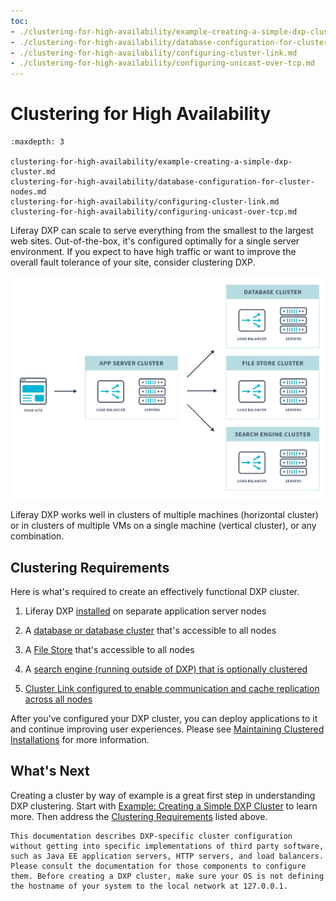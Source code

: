 ```yaml
---
toc:
- ./clustering-for-high-availability/example-creating-a-simple-dxp-cluster.md
- ./clustering-for-high-availability/database-configuration-for-cluster-nodes.md
- ./clustering-for-high-availability/configuring-cluster-link.md
- ./clustering-for-high-availability/configuring-unicast-over-tcp.md
---
```

# Clustering for High Availability

```{toctree}
:maxdepth: 3

clustering-for-high-availability/example-creating-a-simple-dxp-cluster.md
clustering-for-high-availability/database-configuration-for-cluster-nodes.md
clustering-for-high-availability/configuring-cluster-link.md
clustering-for-high-availability/configuring-unicast-over-tcp.md
```

Liferay DXP can scale to serve everything from the smallest to the largest web sites. Out-of-the-box, it's configured optimally for a single server environment. If you expect to have high traffic or want to improve the overall fault tolerance of your site, consider clustering DXP.

![Liferay DXP is designed to scale to as large an installation as you need.](./clustering-for-high-availability/images/01.png)

Liferay DXP works well in clusters of multiple machines (horizontal cluster) or in clusters of multiple VMs on a single machine (vertical cluster), or any combination.

## Clustering Requirements

Here is what's required to create an effectively functional DXP cluster.

1. Liferay DXP [installed](../installing-liferay.md) on separate application server nodes

1. A [database or database cluster](./clustering-for-high-availability/database-configuration-for-cluster-nodes.md) that's accessible to all nodes

1. A [File Store](../../../system-administration/file-storage.md) that's accessible to all nodes

1. A [search engine (running outside of DXP) that is optionally clustered](../../using-search/installing-and-upgrading-a-search-engine/installing-a-search-engine.md)

1. [Cluster Link configured to enable communication and cache replication across all nodes](./clustering-for-high-availability/configuring-cluster-link.md)

After you've configured your DXP cluster, you can deploy applications to it and continue improving user experiences. Please see [Maintaining Clustered Installations](../maintaining-a-liferay-installation/maintaining-clustered-installations.md) for more information.

## What's Next

Creating a cluster by way of example is a great first step in understanding DXP clustering. Start with [Example: Creating a Simple DXP Cluster](./clustering-for-high-availability/example-creating-a-simple-dxp-cluster.md) to learn more. Then address the [Clustering Requirements](#clustering-requirements) listed above.

```{note}
This documentation describes DXP-specific cluster configuration without getting into specific implementations of third party software, such as Java EE application servers, HTTP servers, and load balancers. Please consult the documentation for those components to configure them. Before creating a DXP cluster, make sure your OS is not defining the hostname of your system to the local network at 127.0.0.1.
```